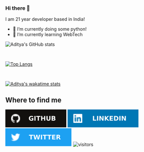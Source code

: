### Hi there 👋

I am 21 year developer based in India!
- 🔭 I’m currently doing some python!
- 🌱 I’m currently learning WebTech

![Aditya's GitHub stats](https://github-readme-stats.vercel.app/api?username=NotAdityaPawar)

<br>

[![Top Langs](https://github-readme-stats.vercel.app/api/top-langs/?username=NotAdityaPawar)](https://github-readme-stats.vercel.app/api/top-langs/?username=AdityaPawar2019)


<br>

[![Aditya's wakatime stats](https://wakatime.com/share/@NotAdityaPawar/993e8105-24a9-4659-9a21-96004a3b924e.png)](https://github-readme-stats.vercel.app/api/top-langs/?username=AdityaPawar2019)




<h2>Where to find me</h2>

[![GitHub logo](/assets/github.svg)](https://github.com/NotAdityaPawar)
[![LinkedIn logo](/assets/linkedin.svg)](https://www.linkedin.com/in/notaditya/)
[![Twitter logo](/assets/twitter.svg)](https://twitter.com/NotAdityaPawar)
![visitors](https://visitor-badge.laobi.icu/badge?page_id=NotAdityaPawar.NotAdityaPawar)



<!--
**AdityaPawar2019/AdityaPawar2019** is a ✨ _special_ ✨ repository because its `README.md` (this file) appears on your GitHub profile.

Here are some ideas to get you started:

- 🔭 I’m currently working on ...
- 🌱 I’m currently learning ...
- 👯 I’m looking to collaborate on ...
- 🤔 I’m looking for help with ...
- 💬 Ask me about ...
- 📫 How to reach me: ...
- 😄 Pronouns: ...
- ⚡ Fun fact: ...
-->
